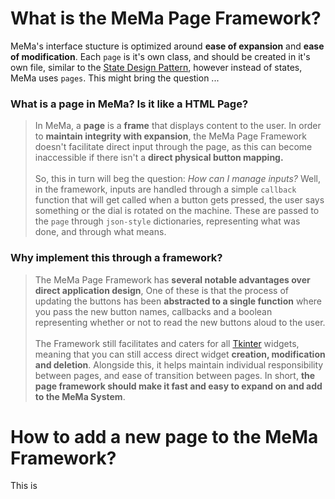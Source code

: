 # What is the MeMa Page Framework?
MeMa's interface stucture is optimized around **ease of expansion** and **ease of modification**. Each `page` is it's own class, and should be created in it's own file, similar to the [State Design Pattern](https://en.wikipedia.org/wiki/State_pattern), however instead of states, MeMa uses `pages`. This might bring the question ...

### What is a page in MeMa? Is it like a HTML Page?
> In MeMa, a **page** is a **frame** that displays content to the user. In order to **maintain integrity with expansion**, the MeMa Page Framework doesn't facilitate direct input through the page, as this can become inaccessible if there isn't a **direct physical button mapping.**<br><br>So, this in turn will beg the question: *How can I manage inputs?* Well, in the framework, inputs are handled through a simple `callback` function that will get called when a button gets pressed, the user says something or the dial is rotated on the machine. These are passed to the `page` through `json-style` dictionaries, representing what was done, and through what means.

### Why implement this through a framework?
> The MeMa Page Framework has **several notable advantages over direct application design**, One of these is that the process of updating the buttons has been **abstracted to a single function** where you pass the new button names, callbacks and a boolean representing whether or not to read the new buttons aloud to the user.<br><br>The Framework still facilitates and caters for all [Tkinter](https://wiki.python.org/moin/TkInter) widgets, meaning that you can still access direct widget **creation, modification and deletion**. Alongside this, it helps maintain individual responsibility between pages, and ease of transition between pages. In short, **the page framework should make it fast and easy to expand on and add to the MeMa System**.

# How to add a new page to the MeMa Framework?
This is